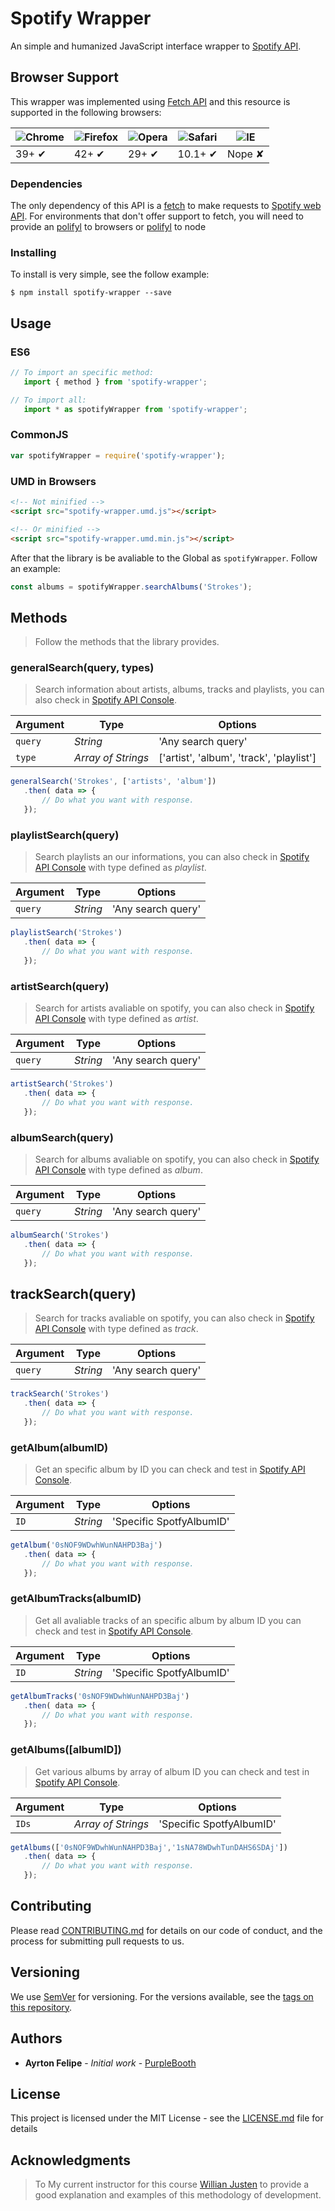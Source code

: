 # Spotify Wrapper
An simple and humanized JavaScript interface wrapper to [Spotify API](https://developer.spotify.com/web-api/).

## Browser Support 
This wrapper was implemented using [Fetch API](https://github.com/whatwg/fetch) and this resource is supported in the following browsers: 

![Chrome](https://www.iconsdb.com/icons/preview/black/chrome-xl.png) | ![Firefox](https://www.iconsdb.com/icons/preview/black/firefox-xl.png) | ![Opera](https://www.iconsdb.com/icons/preview/black/opera-xl.png) | ![Safari](https://www.iconsdb.com/icons/preview/black/safari-xl.png) | ![IE](https://www.iconsdb.com/icons/preview/black/internet-explorer-xl.png) |
--- | --- | --- | --- | --- |
39+ ✔ | 42+ ✔ | 29+ ✔ | 10.1+ ✔ | Nope ✘ |

### Dependencies
The only dependency of this API is a [fetch](https://github.com/whatwg/fetch) to make requests to 
[Spotify web API](https://developer.spotify.com/web-api/). For environments that don't offer support to fetch, you will need to provide an
[polifyl](https://github.com/github/fetch) to browsers or [polifyl](https://www.npmjs.com/package/node-fetch) to node

### Installing
To install is very simple, see the follow example:

```
$ npm install spotify-wrapper --save
```
## Usage

### ES6
```js
// To import an specific method: 
   import { method } from 'spotify-wrapper';

// To import all: 
   import * as spotifyWrapper from 'spotify-wrapper';
```
### CommonJS
```js
var spotifyWrapper = require('spotify-wrapper');
```
### UMD in Browsers
```html
<!-- Not minified -->
<script src="spotify-wrapper.umd.js"></script>

<!-- Or minified -->
<script src="spotify-wrapper.umd.min.js"></script>
```
After that the library is be avaliable to the Global as `spotifyWrapper`.
Follow an example:
```js
const albums = spotifyWrapper.searchAlbums('Strokes');
```

## Methods
> Follow the methods that the library provides.

### **generalSearch(query, types)**
> Search information about artists, albums, tracks and playlists, you can also check in [Spotify API Console](https://developer.spotify.com/web-api/console/get-search-item).
 
 | Argument | Type              | Options                                 |
 |----------|-------------------|-----------------------------------------|
 |`query`   |*String*           | 'Any search query'                      |
 |`type`    |*Array of Strings* | ['artist', 'album', 'track', 'playlist']|

 ```js
 generalSearch('Strokes', ['artists', 'album'])
    .then( data => {
        // Do what you want with response.
    });
 ```

 ### **playlistSearch(query)**
> Search playlists an our informations, you can also check in [Spotify API Console](https://developer.spotify.com/web-api/console/get-search-item) with type defined as *playlist*.
 
 | Argument | Type     | Options            |
 |----------|----------|--------------------|
 | `query`  | *String* | 'Any search query' |
 
 ```js
 playlistSearch('Strokes')
    .then( data => {
        // Do what you want with response.
    });
 ```

 ### **artistSearch(query)**
> Search for artists avaliable on spotify, you can also check in [Spotify API Console](https://developer.spotify.com/web-api/console/get-search-item) with type defined as *artist*.
 
 | Argument | Type     | Options            |
 |----------|----------|--------------------|
 | `query`  | *String* | 'Any search query' |
 
 ```js
 artistSearch('Strokes')
    .then( data => {
        // Do what you want with response.
    });
 ```

 ### **albumSearch(query)**
> Search for albums avaliable on spotify, you can also check in [Spotify API Console](https://developer.spotify.com/web-api/console/get-search-item) with type defined as *album*.

 | Argument | Type     | Options            |
 |----------|----------|--------------------|
 | `query`  | *String* | 'Any search query' |
 
 ```js
 albumSearch('Strokes')
    .then( data => {
        // Do what you want with response.
    });
 ```
 
 ## **trackSearch(query)**
> Search for tracks avaliable on spotify, you can also check in [Spotify API Console](https://developer.spotify.com/web-api/console/get-search-item) with type defined as *track*.
 
 | Argument | Type     | Options            |
 |----------|----------|--------------------|
 | `query`  | *String* | 'Any search query' |

 ```js
 trackSearch('Strokes')
    .then( data => {
        // Do what you want with response.
    });
 ```

 ### **getAlbum(albumID)**
> Get an specific album by ID you can check and test in [Spotify API Console](https://developer.spotify.com/web-api/console/get-album/).
 
 | Argument | Type     | Options                           |
 |----------|----------|-----------------------------------|
 | `ID`     | *String* | 'Specific SpotfyAlbumID'          |
 
 ```js
 getAlbum('0sNOF9WDwhWunNAHPD3Baj')
    .then( data => {
        // Do what you want with response.
    });
 ```

 ### **getAlbumTracks(albumID)**
> Get all avaliable tracks of an specific album by album ID you can check and test in [Spotify API Console](https://developer.spotify.com/web-api/console/get-album/).

 | Argument | Type     | Options                           |
 |----------|----------|-----------------------------------|
 | `ID`     | *String* | 'Specific SpotfyAlbumID'          |

 ```js
 getAlbumTracks('0sNOF9WDwhWunNAHPD3Baj')
    .then( data => {
        // Do what you want with response.
    });
 ```

 ### **getAlbums([albumID])**
> Get various albums by array of album ID you can check and test in [Spotify API Console](https://developer.spotify.com/web-api/console/get-album/).

| Argument | Type               | Options                           |
|----------|--------------------|-----------------------------------|
| `IDs`    | *Array of Strings* | 'Specific SpotfyAlbumID'          |
 
 ```js
 getAlbums(['0sNOF9WDwhWunNAHPD3Baj','1sNA78WDwhTunDAHS6SDAj'])
    .then( data => {
        // Do what you want with response.
    });
 ```

## Contributing

Please read [CONTRIBUTING.md](https://gist.github.com/PurpleBooth/b24679402957c63ec426) for details on our code of conduct, and the process for submitting pull requests to us.

## Versioning

We use [SemVer](http://semver.org/) for versioning. For the versions available, see the [tags on this repository](https://github.com/your/project/tags). 

## Authors

* **Ayrton Felipe** - *Initial work* - [PurpleBooth](https://github.com/tunnes)

## License
This project is licensed under the MIT License - see the [LICENSE.md](LICENSE.md) file for details

## Acknowledgments

> To My current instructor for this course [Willian Justen](https://github.com/willianjusten/) to provide a good explanation and examples of this methodology of development.
